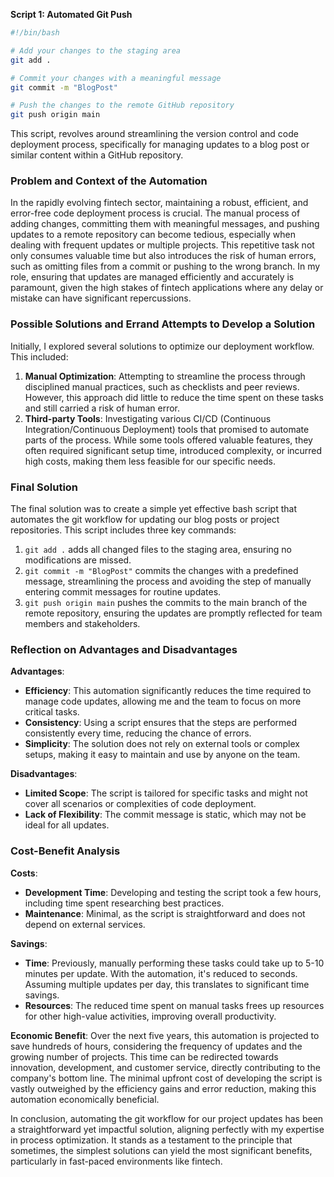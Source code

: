 
**Script 1: Automated Git Push**
```bash
#!/bin/bash

# Add your changes to the staging area
git add .

# Commit your changes with a meaningful message
git commit -m "BlogPost"

# Push the changes to the remote GitHub repository
git push origin main
```

This script, revolves around streamlining the version control and code deployment process, specifically for managing updates to a blog post or similar content within a GitHub repository. 
### Problem and Context of the Automation

In the rapidly evolving fintech sector, maintaining a robust, efficient, and error-free code deployment process is crucial. The manual process of adding changes, committing them with meaningful messages, and pushing updates to a remote repository can become tedious, especially when dealing with frequent updates or multiple projects. This repetitive task not only consumes valuable time but also introduces the risk of human errors, such as omitting files from a commit or pushing to the wrong branch. In my role, ensuring that updates are managed efficiently and accurately is paramount, given the high stakes of fintech applications where any delay or mistake can have significant repercussions.

### Possible Solutions and Errand Attempts to Develop a Solution

Initially, I explored several solutions to optimize our deployment workflow. This included:

1. **Manual Optimization**: Attempting to streamline the process through disciplined manual practices, such as checklists and peer reviews. However, this approach did little to reduce the time spent on these tasks and still carried a risk of human error.
2. **Third-party Tools**: Investigating various CI/CD (Continuous Integration/Continuous Deployment) tools that promised to automate parts of the process. While some tools offered valuable features, they often required significant setup time, introduced complexity, or incurred high costs, making them less feasible for our specific needs.

### Final Solution

The final solution was to create a simple yet effective bash script that automates the git workflow for updating our blog posts or project repositories. This script includes three key commands:

1. `git add .` adds all changed files to the staging area, ensuring no modifications are missed.
2. `git commit -m "BlogPost"` commits the changes with a predefined message, streamlining the process and avoiding the step of manually entering commit messages for routine updates.
3. `git push origin main` pushes the commits to the main branch of the remote repository, ensuring the updates are promptly reflected for team members and stakeholders.

### Reflection on Advantages and Disadvantages

**Advantages**:
- **Efficiency**: This automation significantly reduces the time required to manage code updates, allowing me and the team to focus on more critical tasks.
- **Consistency**: Using a script ensures that the steps are performed consistently every time, reducing the chance of errors.
- **Simplicity**: The solution does not rely on external tools or complex setups, making it easy to maintain and use by anyone on the team.

**Disadvantages**:
- **Limited Scope**: The script is tailored for specific tasks and might not cover all scenarios or complexities of code deployment.
- **Lack of Flexibility**: The commit message is static, which may not be ideal for all updates.

### Cost-Benefit Analysis

**Costs**:
- **Development Time**: Developing and testing the script took a few hours, including time spent researching best practices.
- **Maintenance**: Minimal, as the script is straightforward and does not depend on external services.

**Savings**:
- **Time**: Previously, manually performing these tasks could take up to 5-10 minutes per update. With the automation, it's reduced to seconds. Assuming multiple updates per day, this translates to significant time savings.
- **Resources**: The reduced time spent on manual tasks frees up resources for other high-value activities, improving overall productivity.

**Economic Benefit**:
Over the next five years, this automation is projected to save hundreds of hours, considering the frequency of updates and the growing number of projects. This time can be redirected towards innovation, development, and customer service, directly contributing to the company's bottom line. The minimal upfront cost of developing the script is vastly outweighed by the efficiency gains and error reduction, making this automation economically beneficial.

In conclusion, automating the git workflow for our project updates has been a straightforward yet impactful solution, aligning perfectly with my expertise in process optimization. It stands as a testament to the principle that sometimes, the simplest solutions can yield the most significant benefits, particularly in fast-paced environments like fintech.
